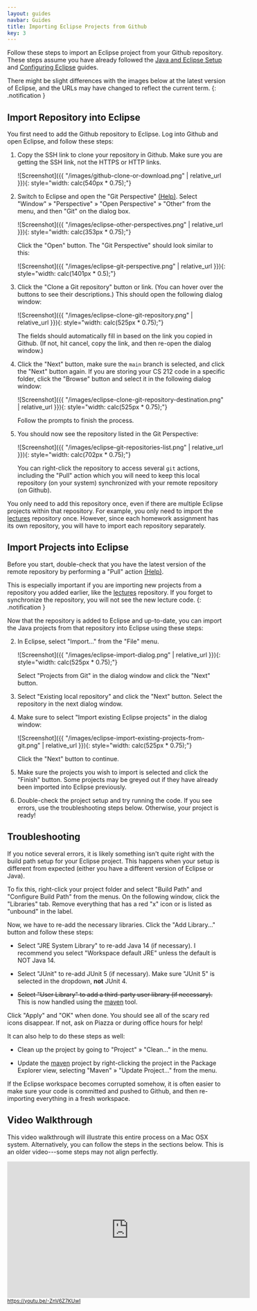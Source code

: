 ```yaml
---
layout: guides
navbar: Guides
title: Importing Eclipse Projects from Github
key: 3
---
```


Follow these steps to import an Eclipse project from your Github repository. These steps assume you have already followed the [Java and Eclipse Setup](/guides/eclipse/java-and-eclipse-setup.html) and [Configuring Eclipse](/guides/eclipse/configuring-eclipse.html) guides.

<i class="fas fa-info-circle"></i>
There might be slight differences with the images below at the latest version of Eclipse, and the URLs may have changed to reflect the current term.
{: .notification }

## Import Repository into Eclipse

You first need to add the Github repository to Eclipse. Log into Github and open Eclipse, and follow these steps:

  1. Copy the SSH link to clone your repository in Github. Make sure you are getting the SSH link, not the HTTPS or HTTP links.

      ![Screenshot]({{ "/images/github-clone-or-download.png" | relative_url }}){: style="width: calc(540px * 0.75);"}  

  2. Switch to Eclipse and open the "Git Perspective"  [(Help)](https://help.eclipse.org/2020-06/topic/org.eclipse.platform.doc.user/tasks/tasks-9f.htm). Select "Window" &raquo; "Perspective" &raquo; "Open Perspective" &raquo; "Other" from the menu, and then "Git" on the dialog box.

      ![Screenshot]({{ "/images/eclipse-other-perspectives.png" | relative_url }}){: style="width: calc(353px * 0.75);"}  

      Click the "Open" button. The "Git Perspective" should look similar to this:

      ![Screenshot]({{ "/images/eclipse-git-perspective.png" | relative_url }}){: style="width: calc(1401px * 0.5);"}  

  3. Click the "Clone a Git repository" button or link. (You can hover over the buttons to see their descriptions.) This should open the following dialog window:

      ![Screenshot]({{ "/images/eclipse-clone-git-repository.png" | relative_url }}){: style="width: calc(525px * 0.75);"}  

      The fields should automatically fill in based on the link you copied in Github. (If not, hit cancel, copy the link, and then re-open the dialog window.)

  4. Click the "Next" button, make sure the `main` branch is selected, and click the "Next" button again. If you are storing your CS 212 code in a specific folder, click the "Browse" button and select it in the following dialog window:

      ![Screenshot]({{ "/images/eclipse-clone-git-repository-destination.png" | relative_url }}){: style="width: calc(525px * 0.75);"}  

      Follow the prompts to finish the process.

  5. You should now see the repository listed in the Git Perspective:

      ![Screenshot]({{ "/images/eclipse-git-repositories-list.png" | relative_url }}){: style="width: calc(702px * 0.75);"}  

      You can right-click the repository to access several `git` actions, including the "Pull" action which you will need to keep this local repository (on your system) synchronized with your remote repository (on Github).

You only need to add this repository once, even if there are multiple Eclipse projects within that repository. For example, you only need to import the [lectures](https://github.com/usf-cs212-fall2020/lectures) repository once. However, since each homework assignment has its own repository, you will have to import each repository separately.

## Import Projects into Eclipse

Before you start, double-check that you have the latest version of the remote repository by performing a "Pull" action [(Help)](http://wiki.eclipse.org/EGit/User_Guide#Pulling_New_Changes_from_Upstream_Branch).

<i class="fas fa-info-circle"></i>
This is especially important if you are importing new projects from a repository you added earlier, like the [lectures](https://github.com/usf-cs212-fall2020/lectures) repository. If you forget to synchronize the repository, you will not see the new lecture code.
{: .notification }

Now that the repository is added to Eclipse and up-to-date, you can import the Java projects from that repository into Eclipse using these steps:

  2. In Eclipse, select "Import..." from the "File" menu.

      ![Screenshot]({{ "/images/eclipse-import-dialog.png" | relative_url }}){: style="width: calc(525px * 0.75);"}  

      Select "Projects from Git" in the dialog window and click the "Next" button.

  3. Select "Existing local repository" and click the "Next" button. Select the repository in the next dialog window.

  4. Make sure to select "Import existing Eclipse projects" in the dialog window:

      ![Screenshot]({{ "/images/eclipse-import-existing-projects-from-git.png" | relative_url }}){: style="width: calc(525px * 0.75);"}  

      Click the "Next" button to continue.

  7. Make sure the projects you wish to import is selected and click the "Finish" button. Some projects may be greyed out if they have already been imported into Eclipse previously.

  8. Double-check the project setup and try running the code. If you see errors, use the troubleshooting steps below. Otherwise, your project is ready!

## Troubleshooting

If you notice several errors, it is likely something isn't quite right with the build path setup for your Eclipse project. This happens when your setup is different from expected (either you have a different version of Eclipse or Java).

To fix this, right-click your project folder and select "Build Path" and "Configure Build Path" from the menus. On the following window, click the "Libraries" tab. Remove everything that has a red "x" icon or is listed as "unbound" in the label.

Now, we have to re-add the necessary libraries. Click the "Add Library..." button and follow these steps:

  - Select "JRE System Library" to re-add Java 14 (if necessary). I recommend you select "Workspace default JRE" unless the default is NOT Java 14.

  - Select "JUnit" to re-add JUnit 5 (if necessary). Make sure "JUnit 5" is selected in the dropdown, **not** JUnit 4.

  - ~~Select "User Library" to add a third-party user library (if necessary).~~ This is now handled using the [maven](https://maven.apache.org/) tool.

Click "Apply" and "OK" when done. You should see all of the scary red icons disappear. If not, ask on Piazza or during office hours for help!

It can also help to do these steps as well:

  - Clean up the project by going to "Project" » "Clean..." in the menu.

  - Update the [maven](https://maven.apache.org/) project by right-clicking the project in the Package Explorer view, selecting "Maven" » "Update Project..." from the menu.

If the Eclipse workspace becomes corrupted somehow, it is often easier to make sure your code is committed and pushed to Github, and then re-importing everything in a fresh workspace.

## Video Walkthrough

This video walkthrough will illustrate this entire process on a Mac OSX system. Alternatively, you can follow the steps in the sections below. This is an older video---some steps may not align perfectly.

<div>
  <iframe width="560" height="315" src="https://www.youtube.com/embed/-ZnV6Z7KUwI?rel=0" frameborder="0" allow="autoplay; encrypted-media" allowfullscreen style="height: 315px;"></iframe>
  <br/>
  <small><a href="https://youtu.be/-ZnV6Z7KUwI"><i class="fab fa-youtube"></i> https://youtu.be/-ZnV6Z7KUwI</a></small>
</div>
